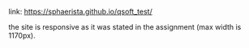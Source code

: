 link: https://sphaerista.github.io/qsoft_test/

the site is responsive as it was stated in the assignment (max width is 1170px).
